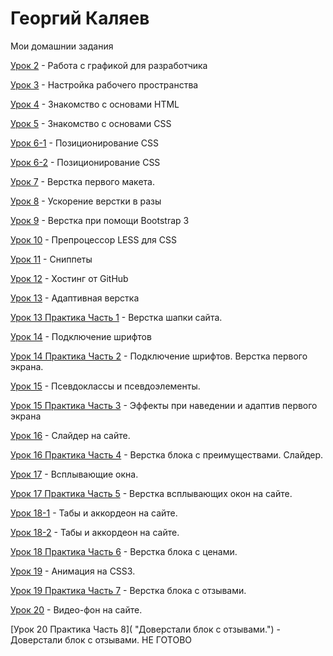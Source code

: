 # Георгий Каляев
Мои домашнии задания

[Урок 2](https://github.com/GeorgeKalyaev/GeorgeKalyaev.github.io/tree/master/lesson_2/img "Работа с графикой для разработчика") - Работа с графикой для разработчика

[Урок 3](https://github.com/GeorgeKalyaev/GeorgeKalyaev.github.io/tree/master/lesson_3 "Настройка рабочего пространства") - Настройка рабочего пространства

[Урок 4](https://github.com/GeorgeKalyaev/GeorgeKalyaev.github.io/tree/master/lesson_4 "Знакомство с основами HTML ") - Знакомство с основами HTML 

[Урок 5](https://github.com/GeorgeKalyaev/GeorgeKalyaev.github.io/tree/master/lesson_5 "Знакомство с основами CSS ") - Знакомство с основами CSS 

[Урок 6-1](GeorgeKalyaev.github.io/lesson_6-1/ "Позиционирование CSS") - Позиционирование CSS

[Урок 6-2](GeorgeKalyaev.github.io/lesson_6-2/ "Позиционирование CSS") - Позиционирование CSS

[Урок 7](GeorgeKalyaev.github.io/lesson_7/ "Верстка первого макета.") - Верстка первого макета.

[Урок 8](GeorgeKalyaev.github.io/lesson_8/ "Ускорение верстки в разы") - Ускорение верстки в разы

[Урок 9](GeorgeKalyaev.github.io/lesson_9/ "Верстка при помощи Bootstrap 3") - Верстка при помощи Bootstrap 3

[Урок 10](https://github.com/GeorgeKalyaev/GeorgeKalyaev.github.io/tree/master/lesson_10 "Препроцессор LESS для CSS") - Препроцессор LESS для CSS

[Урок 11](https://github.com/GeorgeKalyaev/GeorgeKalyaev.github.io/tree/master/lesson_11 "Сниппеты ") - Сниппеты 

[Урок 12](https://georgekalyaev.github.io/ "Хостинг от GitHub") - Хостинг от GitHub

[Урок 13](GeorgeKalyaev.github.io/lesson_13/ "Адаптивная верстка") - Адаптивная верстка

[Урок 13 Практика Часть 1](GeorgeKalyaev.github.io/lesson_13_praktica_1/src/ " Практика. Часть 1 Верстка шапки сайта.") - Верстка шапки сайта.

[Урок 14](GeorgeKalyaev.github.io/lesson_14/ " Подключение шрифтов.") - Подключение шрифтов

[Урок 14 Практика Часть 2](GeorgeKalyaev.github.io/lesson_14_praktica_2/src/ " Подключение шрифтов. Верстка первого экрана.") - Подключение шрифтов. Верстка первого экрана.

[Урок 15](GeorgeKalyaev.github.io/lesson_15/ " Псевдоклассы и псевдоэлементы.") - Псевдоклассы и псевдоэлементы.

[Урок 15 Практика Часть 3](GeorgeKalyaev.github.io/lesson_15_praktica_3/src/ " Эффекты при наведении и адаптив первого экрана.") - Эффекты при наведении и адаптив первого экрана

[Урок 16](GeorgeKalyaev.github.io/lesson_16/ " Слайдер на сайте.") - Слайдер на сайте.

[Урок 16 Практика Часть 4](GeorgeKalyaev.github.io/lesson_16_praktica_4/src/ " Верстка блока с преимуществами. Слайдер.") - Верстка блока с преимуществами. Слайдер.

[Урок 17](GeorgeKalyaev.github.io/lesson_17/ " Всплывающие окна.") - Всплывающие окна.

[Урок 17 Практика Часть 5](GeorgeKalyaev.github.io/lesson_17_praktica_5/src/ " Верстка всплывающих окон на сайте.") - Верстка всплывающих окон на сайте.

[Урок 18-1](GeorgeKalyaev.github.io/lesson_18-1/ "Табы и аккордеон на сайте.") - Табы и аккордеон на сайте.

[Урок 18-2](GeorgeKalyaev.github.io/lesson_18-2/ "Табы и аккордеон на сайте.") - Табы и аккордеон на сайте.

[Урок 18 Практика Часть 6](https://georgekalyaev.github.io/lesson_18_praktica_6/src/ " Верстка блока с ценами.") - Верстка блока с ценами.

[Урок 19](GeorgeKalyaev.github.io/lesson_19/ "Анимация на CSS3.") - Анимация на CSS3.

[Урок 19 Практика Часть 7](GeorgeKalyaev.github.io/lesson_19_praktica_7/src/ "Верстка блока с отзывами.") -  Верстка блока с отзывами.

[Урок 20](GeorgeKalyaev.github.io/lesson_20/src/ "Видео-фон на сайте.") - Видео-фон на сайте.

[Урок 20 Практика Часть 8]( "Доверстали блок с отзывами.") -  Доверстали блок с отзывами. НЕ ГОТОВО


